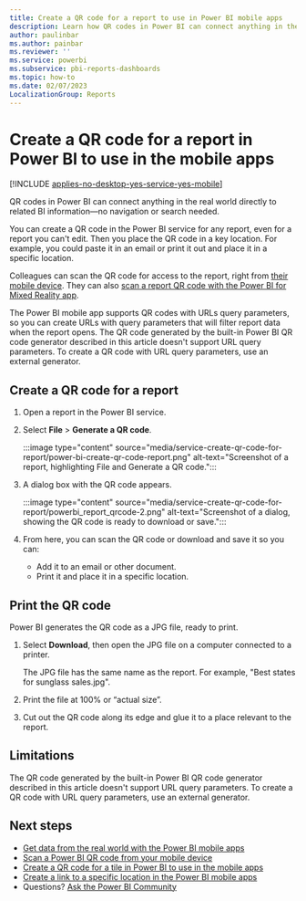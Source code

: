```yaml
---
title: Create a QR code for a report to use in Power BI mobile apps
description: Learn how QR codes in Power BI can connect anything in the real world directly to related BI information in the Power BI mobile app, no search needed.
author: paulinbar
ms.author: painbar
ms.reviewer: ''
ms.service: powerbi
ms.subservice: pbi-reports-dashboards
ms.topic: how-to
ms.date: 02/07/2023
LocalizationGroup: Reports
---
```

# Create a QR code for a report in Power BI to use in the mobile apps

[!INCLUDE [applies-no-desktop-yes-service-yes-mobile](../includes/applies-no-desktop-yes-service-yes-mobile.md)]

QR codes in Power BI can connect anything in the real world directly to related BI information&mdash;no navigation or search needed.

You can create a QR code in the Power BI service for any report, even for a report you can't edit. Then you place the QR code in a key location. For example, you could paste it in an email or print it out and place it in a specific location.

Colleagues can scan the QR code for access to the report, right from [their mobile device](../consumer/mobile/mobile-apps-qr-code.md). They can also [scan a report QR code with the Power BI for Mixed Reality app](../consumer/mobile/mobile-hololens2-app.md#open-reports-with-qr-codes).

The Power BI mobile app supports QR codes with URLs query parameters, so you can create URLs with query parameters that will filter report data when the report opens. The QR code generated by the built-in Power BI QR code generator described in this article doesn't support URL query parameters. To create a QR code with URL query parameters, use an external generator.

## Create a QR code for a report

1. Open a report in the Power BI service.
1. Select **File** > **Generate a QR code**.

   :::image type="content" source="media/service-create-qr-code-for-report/power-bi-create-qr-code-report.png" alt-text="Screenshot of a report, highlighting File and Generate a QR code.":::
1. A dialog box with the QR code appears.

   :::image type="content" source="media/service-create-qr-code-for-report/powerbi_report_qrcode-2.png" alt-text="Screenshot of a dialog, showing the QR code is ready to download or save.":::
1. From here, you can scan the QR code or download and save it so you can:

   * Add it to an email or other document.
   * Print it and place it in a specific location.

## Print the QR code

Power BI generates the QR code as a JPG file, ready to print.

1. Select **Download**, then open the JPG file on a computer connected to a printer.

   The JPG file has the same name as the report. For example, "Best states for sunglass sales.jpg".

1. Print the file at 100% or “actual size”.
1. Cut out the QR code along its edge and glue it to a place relevant to the report.

## Limitations

The QR code generated by the built-in Power BI QR code generator described in this article doesn't support URL query parameters. To create a QR code with URL query parameters, use an external generator.

## Next steps

* [Get data from the real world with the Power BI mobile apps](../consumer/mobile/mobile-apps-data-in-real-world-context.md)
* [Scan a Power BI QR code from your mobile device](../consumer/mobile/mobile-apps-qr-code.md)
* [Create a QR code for a tile in Power BI to use in the mobile apps](service-create-qr-code-for-tile.md)
* [Create a link to a specific location in the Power BI mobile apps](../consumer/mobile/mobile-apps-deep-link-specific-location.md)
* Questions? [Ask the Power BI Community](https://community.powerbi.com/)
